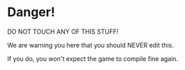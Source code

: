 # Danger!

DO NOT TOUCH ANY OF THIS STUFF!

We are warning you here that you should NEVER edit this.

If you do, you won't expect the game to compile fine again.